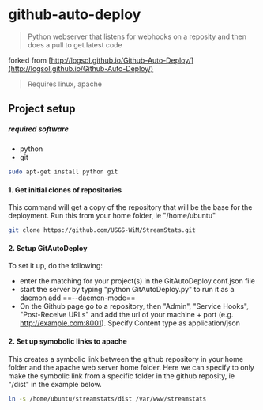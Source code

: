 # github-auto-deploy

> Python webserver that listens for webhooks on a reposity and then does a pull to get latest code   
> 
forked from [http://logsol.github.io/Github-Auto-Deploy/](http://logsol.github.io/Github-Auto-Deploy/)   

>Requires linux, apache


## Project setup

##### required software

 - python
 - git
```bash
sudo apt-get install python git
```

#### 1.  Get initial clones of repositories
This command will get a copy of the repository that will be the base for the deployment.  Run this from your home folder, ie "/home/ubuntu"
```bash
git clone https://github.com/USGS-WiM/StreamStats.git
```

#### 2.  Setup GitAutoDeploy
To set it up, do the following:

 - enter the matching for your project(s) in the GitAutoDeploy.conf.json file
 - start the server by typing "python GitAutoDeploy.py" 
to run it as a daemon add ==--daemon-mode==
 - On the Github page go to a repository, then "Admin", "Service Hooks", 
"Post-Receive URLs" and add the url of your machine + port (e.g. http://example.com:8001).  Specify Content type as application/json

#### 2.  Set up symobolic links to apache 
This creates a symbolic link between the github repository in your home folder and the apache web server home folder.  Here we can specify to only make the symbolic link from a specific folder in the github reposity, ie "/dist" in the example below.

```bash
ln -s /home/ubuntu/streamstats/dist /var/www/streamstats
```